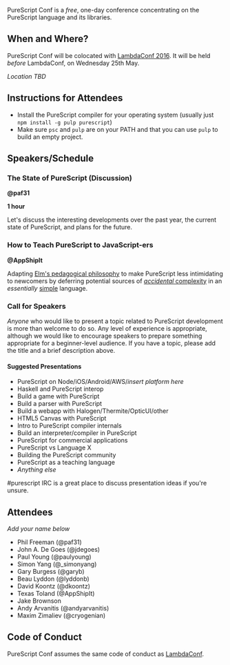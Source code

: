 PureScript Conf is a _free_, one-day conference concentrating on the PureScript language and its libraries.

## When and Where?

PureScript Conf will be colocated with [LambdaConf 2016](http://lambdaconf.us). It will be held _before_ LambdaConf, on Wednesday 25th May.

_Location TBD_

## Instructions for Attendees

- Install the PureScript compiler for your operating system (usually just `npm install -g pulp purescript`)
- Make sure `psc` and `pulp` are on your PATH and that you can use `pulp` to build an empty project.

## Speakers/Schedule

### The State of PureScript (Discussion)

**@paf31**

**1 hour**

Let's discuss the interesting developments over the past year, the current state of PureScript, and plans for the future.

### How to Teach PureScript to JavaScript-ers

**@AppShipIt**

Adapting [Elm's pedagogical philosophy](https://youtu.be/oYk8CKH7OhE) to make PureScript less intimidating to newcomers by deferring potential sources of [_accidental_ complexity](https://en.wikipedia.org/wiki/No_Silver_Bullet) in an _essentially_ [simple](https://github.com/matthiasn/talk-transcripts/blob/master/Hickey_Rich/SimpleMadeEasy.md) language.

### Call for Speakers

_Anyone_ who would like to present a topic related to PureScript development is more than welcome to do so. Any level of experience is appropriate, although we would like to encourage speakers to prepare something appropriate for a beginner-level audience. If you have a topic, please add the title and a brief description above.

#### Suggested Presentations

- PureScript on Node/iOS/Android/AWS/_insert platform here_
- Haskell and PureScript interop
- Build a game with PureScript
- Build a parser with PureScript
- Build a webapp with Halogen/Thermite/OpticUI/other
- HTML5 Canvas with PureScript
- Intro to PureScript compiler internals
- Build an interpreter/compiler in PureScript
- PureScript for commercial applications
- PureScript vs Language X
- Building the PureScript community
- PureScript as a teaching language
- _Anything else_

\#purescript IRC is a great place to discuss presentation ideas if you're unsure. 

## Attendees

_Add your name below_

- Phil Freeman (@paf31)
- John A. De Goes (@jdegoes)
- Paul Young (@paulyoung)
- Simon Yang (@_simonyang)
- Gary Burgess (@garyb)
- Beau Lyddon (@lyddonb)
- David Koontz (@dkoontz)
- Texas Toland (@AppShipIt)
- Jake Brownson
- Andy Arvanitis (@andyarvanitis)
- Maxim Zimaliev (@cryogenian)

## Code of Conduct

PureScript Conf assumes the same code of conduct as [LambdaConf](http://lambdaconf.us).